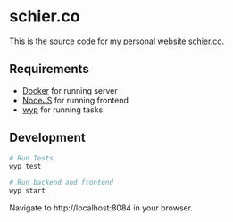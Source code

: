 # schier.co

This is the source code for my personal website [schier.co](https://schier.co).

## Requirements

- [Docker](https://www.docker.com) for running server
- [NodeJS](https://nodejs.org/en/) for running frontend
- [wyp](https://github.com/gschier/will-you-please) for running tasks

## Development

```bash
# Run Tests
wyp test

# Run backend and frontend
wyp start
```

Navigate to http://localhost:8084 in your browser.
